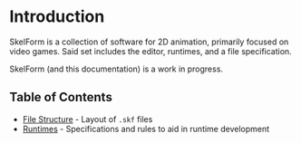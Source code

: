 # Introduction

SkelForm is a collection of software for 2D animation, primarily focused on
video games. Said set includes the editor, runtimes, and a file specification.

SkelForm (and this documentation) is a work in progress.

## Table of Contents

- [File Structure](./file_specs.md) - Layout of `.skf` files
- [Runtimes](./runtime_spec.md) - Specifications and rules to
  aid in runtime development
